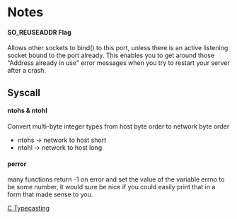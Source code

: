 # Notes


#### SO_REUSEADDR Flag
Allows other sockets to bind() to this port, unless there is an active listening socket bound to the port already.
This enables you to get around those “Address already in use” error messages when you try to restart your server
after a crash.

## Syscall

#### ntohs & ntohl
Convert multi-byte integer types from host byte order to network byte order
* ntohs -> network to host short
* ntohl -> network to host long

#### perror
many functions return -1 on error and set the value of the variable errno to be some number,
it would sure be nice if you could easily print that in a form that made sense to you.

[C Typecasting](https://stackoverflow.com/questions/21099041/why-do-we-cast-sockaddr-in-to-sockaddr-when-calling-bind)